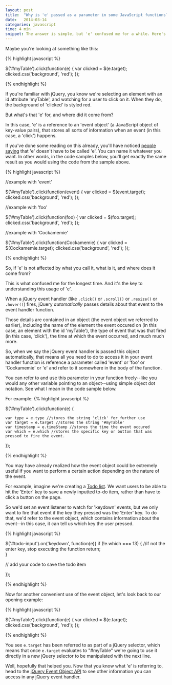 ```yaml
---
layout: post
title:  "Why is 'e' passed as a parameter in some JavaScript functions?"
date:   2014-03-14
categories: javascript
time: 4 min
snippet: The answer is simple, but 'e' confused me for a while. Here's a practical explanation, along with a few code samples and resources for further reading.   
---
```


Maybe you're looking at something like this: 

{% highlight javascript %}

$('#myTable').click(function(e) {
    var clicked = $(e.target);
    clicked.css('background', 'red');
});

{% endhighlight %}

If you're familiar with jQuery, you know we're selecting an element with an id attribute 'myTable', and watching for a user to click on it. When they do, the background of 'clicked' is styled red.

But what's that 'e' for, and where did it come from?

In this case, 'e' is a reference to an 'event object' (a JavaScript object of key-value pairs), that stores all sorts of information when an event (in this case, a 'click') happens.

If you've done some reading on this already, you'll have noticed [people saying](http://stackoverflow.com/questions/3535996/jquery-javascript-functione-what-is-e-why-is-it-needed-what-does-it-ac) that 'e' doesn't have to be called 'e'. You can name it whatever you want. In other words, in the code samples below, you'll get exactly the same result as you would using the code from the sample above.

{% highlight javascript %}

//example with 'event'

$('#myTable').click(function(event) {
    var clicked = $(event.target);
    clicked.css('background', 'red');
});

//example with 'foo'

$('#myTable').click(function(foo) {
    var clicked = $(foo.target);
    clicked.css('background', 'red');
});


//example with 'Cockamemie'

$('#myTable').click(function(Cockamemie) {
    var clicked = $(Cockamemie.target);
    clicked.css('background', 'red');
});

{% endhighlight %}

So, if 'e' is not affected by what you call it, what is it, and where does it come from?

This is what confused me for the longest time. And it's the key to understanding this usage of 'e'. 

When a jQuery event handler (like `.click()` or `.scroll()` or `.resize()` or `.hover()`) fires, jQuery *automatically* passes details about that event to the event handler function. 

Those details are contained in an object (the event object we referred to earlier), including the name of the element the event occured on (in this case, an element with the id 'myTable'), the type of event that was that fired (in this case, 'click'), the time at which the event occurred, and much much more. 

So, when we say the jQuery event handler is passed this object automatically, that means all you need to do to access it in your event handler function is reference a parameter called 'event' or 'foo' or 'Cockamemie' or 'e' and refer to it somewhere in the body of the function. 

You can refer to and use this parameter in your function freely--like you would any other variable pointing to an object--using simple object dot notation. See what I mean in the code sample below. 

For example: 
{% highlight javascript %}

$('#myTable').click(function(e) {

	var type = e.type //stores the string 'click' for further use
	var target = e.target //stores the string '#myTable'
	var timestamp = e.timeStamp //stores the time the event occured
	var which = e.which //stores the specific key or button that was pressed to fire the event.


});

{% endhighlight %}

You may have already realized how the event object could be extremely useful if you want to perform a certain action depending on the nature of the event. 

For example, imagine we're creating a [Todo list](http://todomvc.com). We want users to be able to hit the 'Enter' key to save a newly inputted to-do item, rather than have to click a button on the page.

So we'd set an event listener to watch for 'keydown' events, but we only want to fire that event if the key they pressed was the 'Enter' key. To do that, we'd refer to the event object, which contains information about the event--in this case, it can tell us which key the user pressed. 

{% highlight javascript %}

$('#todo-input').on('keydown', function(e){
    if (!e.which === 13) {   //if not the enter key, stop executing the function
    return;                     
} 

// add your code to save the todo item 

});

{% endhighlight %}

Now for another convenient use of the event object, let's look back to our opening example:

{% highlight javascript %}

$('#myTable').click(function(e) {
    var clicked = $(e.target);
    clicked.css('background', 'red');
});

{% endhighlight %}

You see `e.target` has been referred to as part of a jQuery selector, which means that once `e.target` evaluates to "#myTable" we're going to use it directly in a new jQuery selector to be manipulated with the next line. 

Well, hopefully that helped you. Now that you know what 'e' is referring to, head to the [jQuery Event Object API](https://api.jquery.com/category/events/event-object/) to see other information you can access in any jQuery event handler. 

 